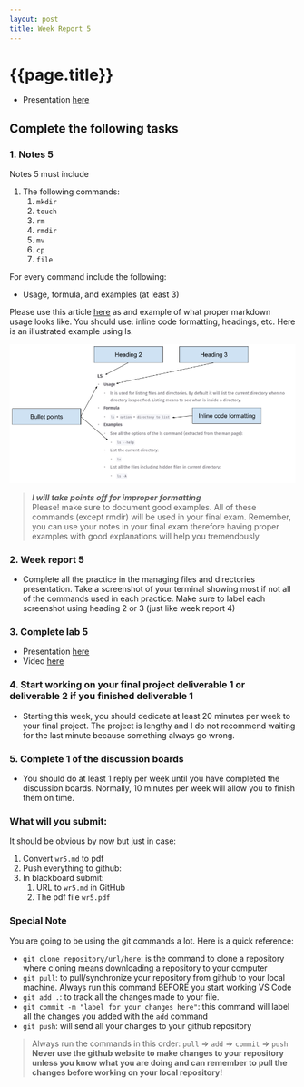 ```yaml
---
layout: post
title: Week Report 5
---
```


# {{page.title}}

* Presentation [here](https://rapurl.live/f6n)

## Complete the following tasks
### 1. Notes 5
Notes 5 must include
1. The following commands:
   1. `mkdir`
   2. `touch`
   3. `rm`
   4. `rmdir`
   5. `mv`
   6. `cp`
   7. `file`

For every command include the following:
* Usage, formula, and examples (at least 3)

Please use this article [here](https://cis106.com/extra/thelinuxfs/) as and example of what proper markdown usage looks like. You should use: inline code formatting, headings, etc. Here is an illustrated example using ls. 

![markdown-example.png](/assets/week_reports/wr5-markdown-example.png)


> ***I will take points off for improper formatting***<br>
> Please! make sure to document good examples. All of these commands (except rmdir) will be used in your final exam. Remember, you can use your notes in your final exam therefore having proper examples with good explanations will help you tremendously


### 2. Week report 5
* Complete all the practice in the managing files and directories presentation. Take a screenshot of your terminal showing most if not all of the commands used in each practice. Make sure to label each screenshot using heading 2 or 3 (just like week report 4)

### 3. Complete lab 5
* Presentation [here](https://rapurl.live/f6n)
* Video [here](https://youtu.be/DehHVadtKww)

### 4. Start working on your final project deliverable 1 or deliverable 2 if you finished deliverable 1
* Starting this week, you should dedicate at least 20 minutes per week to your final project. The project is lengthy and I do not recommend waiting for the last minute because something always go wrong. 

### 5. Complete 1 of the discussion boards
* You should do at least 1 reply per week until you have completed the discussion boards. Normally, 10 minutes per week will allow you to finish them on time. 

### What will you submit:
It should be obvious by now but just in case:
1. Convert `wr5.md` to pdf
2. Push everything to github:
3. In blackboard submit:
   1. URL to `wr5.md` in GitHub
   2. The pdf file `wr5.pdf`	


### Special Note
You are going to be using the git commands a lot. Here is a quick reference:
* `git clone repository/url/here`: is the command to clone a repository where cloning means downloading a repository to your computer
* `git pull`: to pull/synchronize your repository from github to your local machine. Always run this command BEFORE you start working VS Code
* `git add .`: to track all the changes made to your file. 
* `git commit -m "label for your changes here"`: this command will label all the changes you added with the `add` command
* `git push`: will send all your changes to your github repository

> Always run the commands in this order: `pull` =>  `add` =>  `commit` => `push` 
> **Never use the github website to make changes to your repository unless you know what you are doing and can remember to pull the changes before working on your local repository!**
